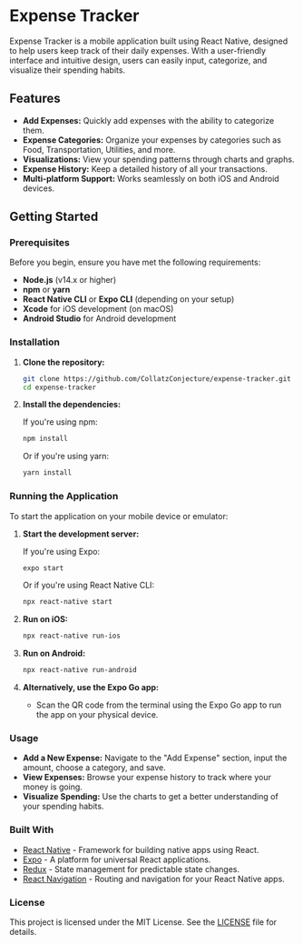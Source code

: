 # Expense Tracker

Expense Tracker is a mobile application built using React Native, designed to help users keep track of their daily expenses. With a user-friendly interface and intuitive design, users can easily input, categorize, and visualize their spending habits.

## Features

- **Add Expenses:** Quickly add expenses with the ability to categorize them.
- **Expense Categories:** Organize your expenses by categories such as Food, Transportation, Utilities, and more.
- **Visualizations:** View your spending patterns through charts and graphs.
- **Expense History:** Keep a detailed history of all your transactions.
- **Multi-platform Support:** Works seamlessly on both iOS and Android devices.

## Getting Started

### Prerequisites

Before you begin, ensure you have met the following requirements:

- **Node.js** (v14.x or higher)
- **npm** or **yarn**
- **React Native CLI** or **Expo CLI** (depending on your setup)
- **Xcode** for iOS development (on macOS)
- **Android Studio** for Android development

### Installation

1. **Clone the repository:**

    ```bash
    git clone https://github.com/CollatzConjecture/expense-tracker.git
    cd expense-tracker
    ```

2. **Install the dependencies:**

    If you're using npm:

    ```bash
    npm install
    ```

    Or if you're using yarn:

    ```bash
    yarn install
    ```

### Running the Application

To start the application on your mobile device or emulator:

1. **Start the development server:**

    If you're using Expo:

    ```bash
    expo start
    ```

    Or if you're using React Native CLI:

    ```bash
    npx react-native start
    ```

2. **Run on iOS:**

    ```bash
    npx react-native run-ios
    ```

3. **Run on Android:**

    ```bash
    npx react-native run-android
    ```

4. **Alternatively, use the Expo Go app:**

    - Scan the QR code from the terminal using the Expo Go app to run the app on your physical device.

### Usage

- **Add a New Expense:** Navigate to the "Add Expense" section, input the amount, choose a category, and save.
- **View Expenses:** Browse your expense history to track where your money is going.
- **Visualize Spending:** Use the charts to get a better understanding of your spending habits.

### Built With

- [React Native](https://reactnative.dev/) - Framework for building native apps using React.
- [Expo](https://expo.dev/) - A platform for universal React applications.
- [Redux](https://redux.js.org/) - State management for predictable state changes.
- [React Navigation](https://reactnavigation.org/) - Routing and navigation for your React Native apps.

### License

This project is licensed under the MIT License. See the [LICENSE](LICENSE) file for details.

